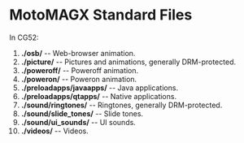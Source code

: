 MotoMAGX Standard Files
=======================

In CG52:

1. **./osb/** -- Web-browser animation.
2. **./picture/** -- Pictures and animations, generally DRM-protected.
3. **./poweroff/** -- Poweroff animation.
4. **./poweron/** -- Poweron animation.
5. **./preloadapps/javaapps/** -- Java applications.
6. **./preloadapps/qtapps/** -- Native applications.
7. **./sound/ringtones/** -- Ringtones, generally DRM-protected.
8. **./sound/slide_tones/** -- Slide tones.
9. **./sound/ui_sounds/** -- UI sounds.
10. **./videos/** -- Videos.
